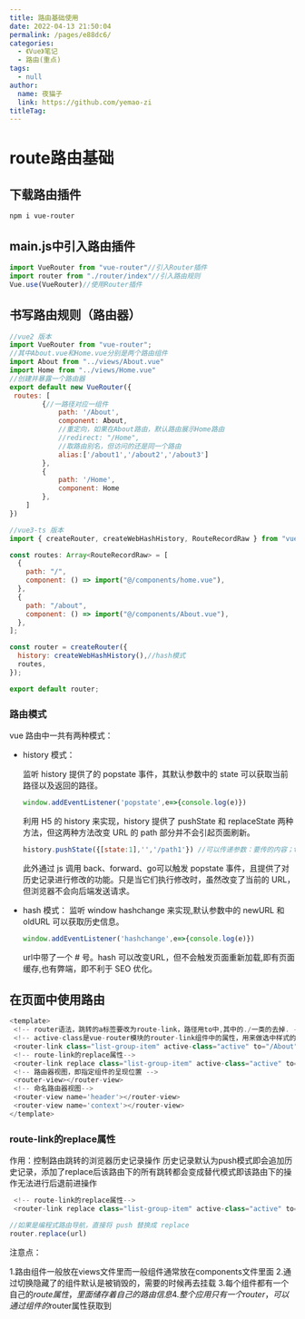 ```yaml
---
title: 路由基础使用
date: 2022-04-13 21:50:04
permalink: /pages/e88dc6/
categories: 
  - 《Vue》笔记
  - 路由(重点)
tags: 
  - null
author: 
  name: 夜猫子
  link: https://github.com/yemao-zi
titleTag: 
---
```

# route路由基础

## 下载路由插件

```
npm i vue-router
```

## main.js中引入路由插件

```js
import VueRouter from "vue-router"//引入Router插件
import router from "./router/index"//引入路由规则
Vue.use(VueRouter)//使用Router插件
```

## 书写路由规则（路由器）

```js
//vue2 版本
import VueRouter from "vue-router";
//其中About.vue和Home.vue分别是两个路由组件 
import About from "../views/About.vue" 
import Home from "../views/Home.vue" 
//创建并暴露一个路由器
export default new VueRouter({
 routes: [
        {//一路径对应一组件
 			path: '/About',
 			component: About,
            //重定向，如果在About路由，默认路由展示Home路由
            //redirect: "/Home",
            //取路由别名，但访问的还是同一个路由
            alias:['/about1','/about2','/about3']
        },
        {
 			path: '/Home',
 			component: Home
        },
    ]
})

//vue3-ts 版本
import { createRouter, createWebHashHistory, RouteRecordRaw } from "vue-router";

const routes: Array<RouteRecordRaw> = [
  {
    path: "/",
    component: () => import("@/components/home.vue"),
  },
  {
    path: "/about",
    component: () => import("@/components/About.vue"),
  },
];

const router = createRouter({
  history: createWebHashHistory(),//hash模式
  routes,
});

export default router;
```

### 路由模式

vue 路由中一共有两种模式：

- history 模式：
	
	监听 history 提供了的 popstate 事件，其默认参数中的 state 可以获取当前路径以及返回的路径。
	
	```js
	window.addEventListener('popstate',e=>{console.log(e)})
	```
	利用 H5 的 history 来实现，history 提供了 pushState 和 replaceState 两种方法，但这两种方法改变 URL 的 path 部分并不会引起页面刷新。 
	
	~~~js
	history.pushState({[state:1],'','/path1'}) //可以传递参数：要传的内容；title属性；路径；
	~~~
	此外通过 js 调用 back、forward、go可以触发 popstate 事件，且提供了对历史记录进行修改的功能。只是当它们执行修改时，虽然改变了当前的 URL，但浏览器不会向后端发送请求。
	
- hash 模式：
	监听 window  hashchange 来实现,默认参数中的 newURL 和 oldURL 可以获取历史信息。
	
	```js
	window.addEventListener('hashchange',e=>{console.log(e)})
	```
	url中带了一个 # 号。hash 可以改变URL，但不会触发页面重新加载,即有页面缓存,也有弊端，即不利于 SEO 优化。

## 在页面中使用路由

```js
<template>
 <!-- router语法，跳转的a标签要改为route-link，路径用to中,其中的./一类的去掉. -->
 <!-- active-class是vue-router模块的router-link组件中的属性，用来做选中样式的切换； -->
 <router-link class="list-group-item" active-class="active" to="/About">About</router-link>
 <!-- route-link的replace属性-->
 <router-link replace class="list-group-item" active-class="active" to="/Home">Home</router-link>
 <!-- 路由器视图，即指定组件的呈现位置 -->
 <router-view></router-view>
 <!-- 命名路由器视图-->
 <router-view name='header'></router-view>
 <router-view name='context'></router-view>
</template>
```

### route-link的replace属性

作用：控制路由跳转的浏览器历史记录操作
历史记录默认为push模式即会追加历史记录，添加了replace后该路由下的所有跳转都会变成替代模式即该路由下的操作无法进行后退前进操作

```js
 <!-- route-link的replace属性-->
 <router-link replace class="list-group-item" active-class="active" to="/Home">Home</router-link>

//如果是编程式路由导航，直接将 push 替换成 replace
router.replace(url)
```



注意点：

1.路由组件一般放在views文件里而一般组件通常放在components文件里面
2.通过切换隐藏了的组件默认是被销毁的，需要的时候再去挂载
3.每个组件都有一个自己的$route属性，里面储存着自己的路由信息
4.整个应用只有一个router，可以通过组件的$router属性获取到